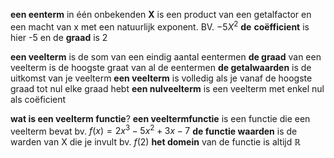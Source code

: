 


**een eenterm** in één onbekenden **X** is een product van een getalfactor en een macht van x met een natuurlijk exponent. BV. $-5X^2$
**de** **coëfficient** is hier -5 en de **graad** is 2

**een veelterm** is de som van een eindig aantal eentermen
**de graad** van een veelterm is de hoogste graat van al de eentermen
**de getalwaarden** is de uitkomst van je veelterm
**een veelterm** is volledig als je vanaf de hoogste graad tot nul elke graad hebt
**een nulveelterm** is een veelterm met enkel nul als coëficient 

**wat is een veelterm functie**?
**een veeltermfunctie** is een functie die een veelterm bevat
bv. $f(x) = 2x^3 - 5x^2 + 3x - 7$
**de functie waarden** is de warden van X die je invult
bv. $f(2)$ 
**het domein** van de functie is altijd $\mathbb{R}$

